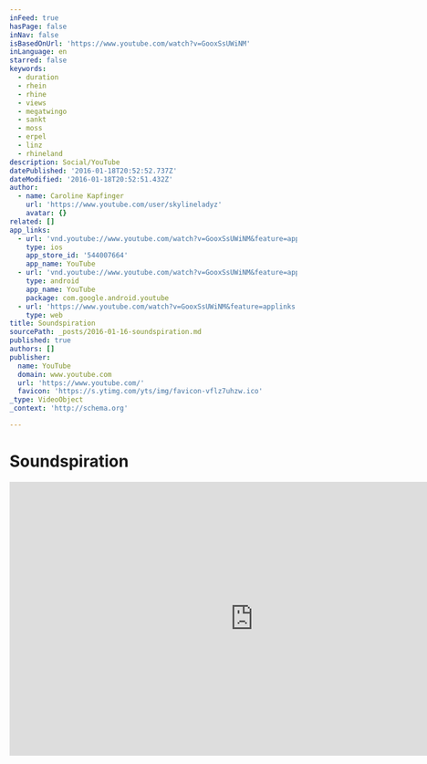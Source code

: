 ```yaml
---
inFeed: true
hasPage: false
inNav: false
isBasedOnUrl: 'https://www.youtube.com/watch?v=GooxSsUWiNM'
inLanguage: en
starred: false
keywords:
  - duration
  - rhein
  - rhine
  - views
  - megatwingo
  - sankt
  - moss
  - erpel
  - linz
  - rhineland
description: Social/YouTube
datePublished: '2016-01-18T20:52:52.737Z'
dateModified: '2016-01-18T20:52:51.432Z'
author:
  - name: Caroline Kapfinger
    url: 'https://www.youtube.com/user/skylineladyz'
    avatar: {}
related: []
app_links:
  - url: 'vnd.youtube://www.youtube.com/watch?v=GooxSsUWiNM&feature=applinks'
    type: ios
    app_store_id: '544007664'
    app_name: YouTube
  - url: 'vnd.youtube://www.youtube.com/watch?v=GooxSsUWiNM&feature=applinks'
    type: android
    app_name: YouTube
    package: com.google.android.youtube
  - url: 'https://www.youtube.com/watch?v=GooxSsUWiNM&feature=applinks'
    type: web
title: Soundspiration
sourcePath: _posts/2016-01-16-soundspiration.md
published: true
authors: []
publisher:
  name: YouTube
  domain: www.youtube.com
  url: 'https://www.youtube.com/'
  favicon: 'https://s.ytimg.com/yts/img/favicon-vflz7uhzw.ico'
_type: VideoObject
_context: 'http://schema.org'

---
```

# Soundspiration

<iframe src="https://cdn.embedly.com/widgets/media.html?src=https%3A%2F%2Fwww.youtube.com%2Fembed%2FGooxSsUWiNM%3Ffeature%3Doembed&amp;url=https%3A%2F%2Fwww.youtube.com%2Fwatch%3Fv%3DGooxSsUWiNM&amp;image=https%3A%2F%2Fi.ytimg.com%2Fvi%2FGooxSsUWiNM%2Fhqdefault.jpg&amp;key=b7d04c9b404c499eba89ee7072e1c4f7&amp;type=text%2Fhtml&amp;schema=youtube" width="854" height="480" scrolling="no" frameborder="0" allowfullscreen="allowfullscreen" style=""></iframe>